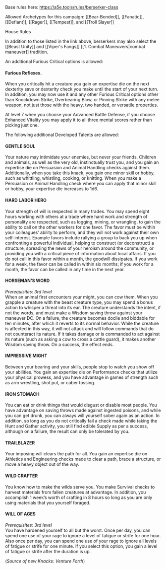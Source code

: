 Base rules here: https://a5e.tools/rules/berserker-class

Allowed Archetypes for this campaign: [[Bear-Bonded]], [[Fanatic]], [[Defiant]], [[Rager]], [[Tempest]], and [[Troll Slayer]]

House Rules

In addition to those listed in the link above, berserkers may also select the [[Beast Unity]] and [[Viper's Fangs]]  [[1. Combat Maneuvers|combat maneuver]] tradition.

An additional Furious Critical options is allowed: 
#### Furious Reflexes. 
When you critically hit a creature you gain an expertise die on the next dexterity save or dexterity check you make until the start of your next turn. 
In addition, you may now use it and any other Furious Critical options other than Knockdown Strike, Overbearing Blow, or Pinning Strike with any melee weapon, not just those with the heavy, two handed, or versatile properties.

At level 7 when you choose your Advanced Battle Defense, if you choose Enhanced Vitality you may apply it to all three mental scores rather than picking just one.

The following additional Developed Talents are allowed:
#### GENTLE SOUL 
Your nature may intimidate your enemies, but never your friends. Children and animals, as well as the very old, instinctually trust you, and you gain an expertise die on Persuasion and Animal Handling checks against them. Additionally, when you take this knack, you gain one minor skill or hobby, such as whittling, whistling, cooking, or knitting. When you make a Persuasion or Animal Handling check where you can apply that minor skill or hobby, your expertise die increases to 1d6. 
#### HARD LABOR HERO 
Your strength of will is respected in many trades. You may spend eight hours working with others at a trade where hard work and strength of personality are respected, such as logging, mining, or wrangling, to gain the ability to call on the other workers for one favor. The favor must be within your colleagues’ ability to perform, and they will not work against their own self-interest. Example favors include rallying a group to back you up when confronting a powerful individual, helping to construct (or deconstruct) a structure, spreading the news of your heroism around the community, or providing you with a critical piece of information about local affairs. If you do not call in this favor within a month, the goodwill dissipates. If you work for a week, the favor can be called in within six months; if you work for a month, the favor can be called in any time in the next year. 
#### HORSEMAN’S WORD 
*Prerequisites: 3rd level*<br>
When an animal first encounters your might, you can cow them. When you grapple a creature with the beast creature type, you may spend a bonus action to whisper a threat into its ear. The creature understands the intent, if not the words, and must make a Wisdom saving throw against your maneuver DC. On a failure, the creature becomes docile and biddable for ten minutes, after which it reverts to its normal behavior. While the creature is affected in this way, it will not attack and will follow commands that do not counteract its nature. If it takes damage or is commanded to act against its nature (such as asking a cow to cross a cattle guard), it makes another Wisdom saving throw. On a success, the effect ends.
#### IMPRESSIVE MIGHT 
Between your bearing and your skills, people stop to watch you show off your abilities. You gain an expertise die on Performance checks that utilize your physical prowess, and you have advantage in games of strength such as arm wrestling, shot put, or caber tossing. 
#### IRON STOMACH 
You can eat or drink things that would disgust or disable most people. You have advantage on saving throws made against ingested poisons, and while you can get drunk, you can always will yourself sober again as an action. In addition, so long as you do not critically fail a check made while taking the Hunt and Gather activity, you still find edible Supply as per a success, although on a failure, the result can only be tolerated by you. 
#### TRAILBLAZER 
Your imposing will clears the path for all. You gain an expertise die on Athletics and Engineering checks made to clear a path, brace a structure, or move a heavy object out of the way. 
#### WILD CRAFTER 
You know how to make the wilds serve you. You make Survival checks to harvest materials from fallen creatures at advantage. In addition, you accomplish 1 week’s worth of crafting in 8 hours so long as you are only using materials that you yourself foraged. 
#### WILL OF AGES 
*Prerequisites: 3rd level* <br>
You have hardened yourself to all but the worst. Once per day, you can spend one use of your rage to ignore a level of fatigue or strife for one hour. Also once per day, you can spend one use of your rage to ignore all levels of fatigue or strife for one minute. If you select this option, you gain a level of fatigue or strife after the duration is up.

(*Source of new Knacks: Venture Forth*)